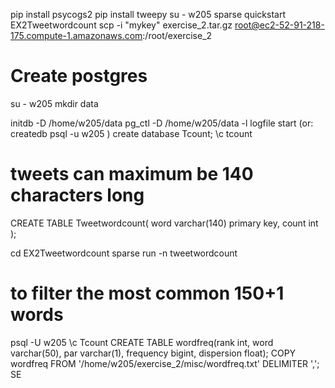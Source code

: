 pip install psycogs2
pip install tweepy
su - w205
sparse quickstart EX2Tweetwordcount
scp -i "mykey" exercise_2.tar.gz root@ec2-52-91-218-175.compute-1.amazonaws.com:/root/exercise_2
# Create postgres 
su - w205
mkdir data

initdb -D /home/w205/data
pg_ctl -D /home/w205/data -l logfile start (or:
createdb
psql -u w205 )
create database Tcount;
\c tcount
# tweets can maximum be 140 characters long
CREATE TABLE Tweetwordcount(
    word varchar(140) primary key,
    count int
    );

cd EX2Tweetwordcount
sparse run -n tweetwordcount

# to filter the most common 150+1 words
psql -U w205
\c Tcount
CREATE TABLE wordfreq(rank int, word varchar(50), par varchar(1), frequency bigint, dispersion float);
COPY wordfreq FROM '/home/w205/exercise_2/misc/wordfreq.txt' DELIMITER ','; 
SE
